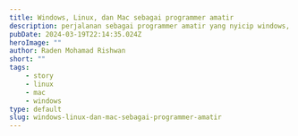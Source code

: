 ```yaml
---
title: Windows, Linux, dan Mac sebagai programmer amatir
description: perjalanan sebagai programmer amatir yang nyicip windows, linux, dan mac buat ngoding
pubDate: 2024-03-19T22:14:35.024Z
heroImage: ""
author: Raden Mohamad Rishwan
short: ""
tags:
    - story
    - linux
    - mac
    - windows
type: default
slug: windows-linux-dan-mac-sebagai-programmer-amatir
---
```

